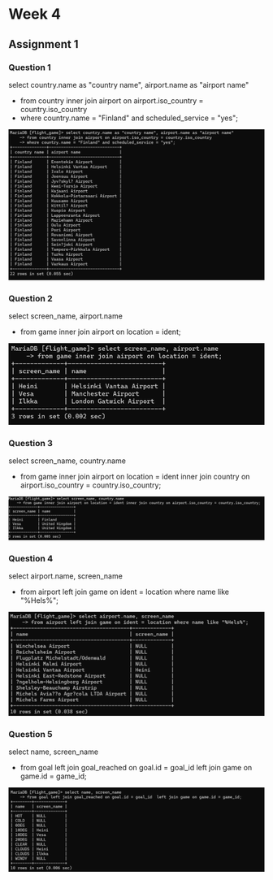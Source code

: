 # Week 4
## Assignment 1

### Question 1
select country.name as "country name", airport.name as "airport name"
- from country inner join airport on airport.iso_country = country.iso_country
- where country.name = "Finland" and scheduled_service = "yes";

![Ex4_Q1.png](Week%203%2FExercise%204%2FEx4_Q1.png)
### Question 2
select screen_name, airport.name
- from game inner join airport on location = ident;

![Ex4_Q2.png](Week%203%2FExercise%204%2FEx4_Q2.png)
### Question 3
select screen_name, country.name
- from game inner join airport on location = ident inner join country on airport.iso_country = country.iso_country;

![Ex4_Q3.png](Week%203%2FExercise%204%2FEx4_Q3.png)
### Question 4
select airport.name, screen_name
- from airport left join game on ident = location where name like "%Hels%";

![Ex4_Q4.png](Week%203%2FExercise%204%2FEx4_Q4.png)
### Question 5
select name, screen_name
- from goal left join goal_reached on goal.id = goal_id  left join game on game.id = game_id;

![Ex4_Q5.png](Week%203%2FExercise%204%2FEx4_Q5.png)